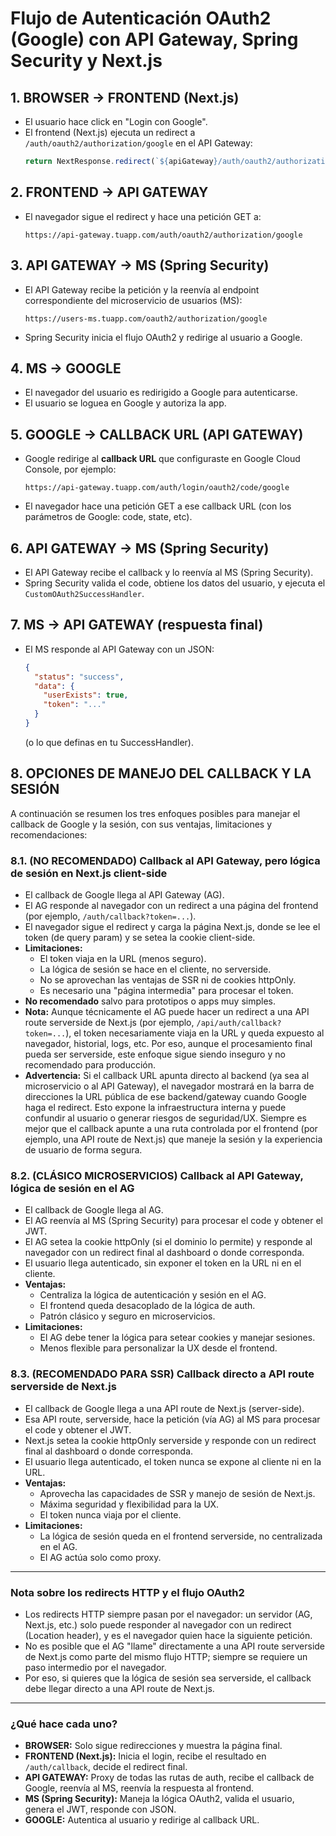 # Flujo de Autenticación OAuth2 (Google) con API Gateway, Spring Security y Next.js

## 1. BROWSER → FRONTEND (Next.js)
- El usuario hace click en "Login con Google".
- El frontend (Next.js) ejecuta un redirect a `/auth/oauth2/authorization/google` en el API Gateway:
  ```js
  return NextResponse.redirect(`${apiGateway}/auth/oauth2/authorization/google`);
  ```

## 2. FRONTEND → API GATEWAY
- El navegador sigue el redirect y hace una petición GET a:
  ```
  https://api-gateway.tuapp.com/auth/oauth2/authorization/google
  ```

## 3. API GATEWAY → MS (Spring Security)
- El API Gateway recibe la petición y la reenvía al endpoint correspondiente del microservicio de usuarios (MS):
  ```
  https://users-ms.tuapp.com/oauth2/authorization/google
  ```
- Spring Security inicia el flujo OAuth2 y redirige al usuario a Google.

## 4. MS → GOOGLE
- El navegador del usuario es redirigido a Google para autenticarse.
- El usuario se loguea en Google y autoriza la app.

## 5. GOOGLE → CALLBACK URL (API GATEWAY)
- Google redirige al **callback URL** que configuraste en Google Cloud Console, por ejemplo:
  ```
  https://api-gateway.tuapp.com/auth/login/oauth2/code/google
  ```
- El navegador hace una petición GET a ese callback URL (con los parámetros de Google: code, state, etc).

## 6. API GATEWAY → MS (Spring Security)
- El API Gateway recibe el callback y lo reenvía al MS (Spring Security).
- Spring Security valida el code, obtiene los datos del usuario, y ejecuta el `CustomOAuth2SuccessHandler`.

## 7. MS → API GATEWAY (respuesta final)
- El MS responde al API Gateway con un JSON:
  ```json
  {
    "status": "success",
    "data": {
      "userExists": true,
      "token": "..."
    }
  }
  ```
  (o lo que definas en tu SuccessHandler).

## 8. OPCIONES DE MANEJO DEL CALLBACK Y LA SESIÓN

A continuación se resumen los tres enfoques posibles para manejar el callback de Google y la sesión, con sus ventajas, limitaciones y recomendaciones:

### 8.1. (NO RECOMENDADO) Callback al API Gateway, pero lógica de sesión en Next.js client-side
- El callback de Google llega al API Gateway (AG).
- El AG responde al navegador con un redirect a una página del frontend (por ejemplo, `/auth/callback?token=...`).
- El navegador sigue el redirect y carga la página Next.js, donde se lee el token (de query param) y se setea la cookie client-side.
- **Limitaciones:**
  - El token viaja en la URL (menos seguro).
  - La lógica de sesión se hace en el cliente, no serverside.
  - No se aprovechan las ventajas de SSR ni de cookies httpOnly.
  - Es necesario una "página intermedia" para procesar el token.
- **No recomendado** salvo para prototipos o apps muy simples.
- **Nota:** Aunque técnicamente el AG puede hacer un redirect a una API route serverside de Next.js (por ejemplo, `/api/auth/callback?token=...`), el token necesariamente viaja en la URL y queda expuesto al navegador, historial, logs, etc. Por eso, aunque el procesamiento final pueda ser serverside, este enfoque sigue siendo inseguro y no recomendado para producción.
- **Advertencia:** Si el callback URL apunta directo al backend (ya sea al microservicio o al API Gateway), el navegador mostrará en la barra de direcciones la URL pública de ese backend/gateway cuando Google haga el redirect. Esto expone la infraestructura interna y puede confundir al usuario o generar riesgos de seguridad/UX. Siempre es mejor que el callback apunte a una ruta controlada por el frontend (por ejemplo, una API route de Next.js) que maneje la sesión y la experiencia de usuario de forma segura.

### 8.2. (CLÁSICO MICROSERVICIOS) Callback al API Gateway, lógica de sesión en el AG
- El callback de Google llega al AG.
- El AG reenvía al MS (Spring Security) para procesar el code y obtener el JWT.
- El AG setea la cookie httpOnly (si el dominio lo permite) y responde al navegador con un redirect final al dashboard o donde corresponda.
- El usuario llega autenticado, sin exponer el token en la URL ni en el cliente.
- **Ventajas:**
  - Centraliza la lógica de autenticación y sesión en el AG.
  - El frontend queda desacoplado de la lógica de auth.
  - Patrón clásico y seguro en microservicios.
- **Limitaciones:**
  - El AG debe tener la lógica para setear cookies y manejar sesiones.
  - Menos flexible para personalizar la UX desde el frontend.

### 8.3. (RECOMENDADO PARA SSR) Callback directo a API route serverside de Next.js
- El callback de Google llega a una API route de Next.js (server-side).
- Esa API route, serverside, hace la petición (vía AG) al MS para procesar el code y obtener el JWT.
- Next.js setea la cookie httpOnly serverside y responde con un redirect final al dashboard o donde corresponda.
- El usuario llega autenticado, el token nunca se expone al cliente ni en la URL.
- **Ventajas:**
  - Aprovecha las capacidades de SSR y manejo de sesión de Next.js.
  - Máxima seguridad y flexibilidad para la UX.
  - El token nunca viaja por el cliente.
- **Limitaciones:**
  - La lógica de sesión queda en el frontend serverside, no centralizada en el AG.
  - El AG actúa solo como proxy.

---

### Nota sobre los redirects HTTP y el flujo OAuth2
- Los redirects HTTP siempre pasan por el navegador: un servidor (AG, Next.js, etc.) solo puede responder al navegador con un redirect (Location header), y es el navegador quien hace la siguiente petición.
- No es posible que el AG "llame" directamente a una API route serverside de Next.js como parte del mismo flujo HTTP; siempre se requiere un paso intermedio por el navegador.
- Por eso, si quieres que la lógica de sesión sea serverside, el callback debe llegar directo a una API route de Next.js.

---

### ¿Qué hace cada uno?

- **BROWSER:**  Solo sigue redirecciones y muestra la página final.
- **FRONTEND (Next.js):**  Inicia el login, recibe el resultado en `/auth/callback`, decide el redirect final.
- **API GATEWAY:**  Proxy de todas las rutas de auth, recibe el callback de Google, reenvía al MS, reenvía la respuesta al frontend.
- **MS (Spring Security):**  Maneja la lógica OAuth2, valida el usuario, genera el JWT, responde con JSON.
- **GOOGLE:**  Autentica al usuario y redirige al callback URL.
